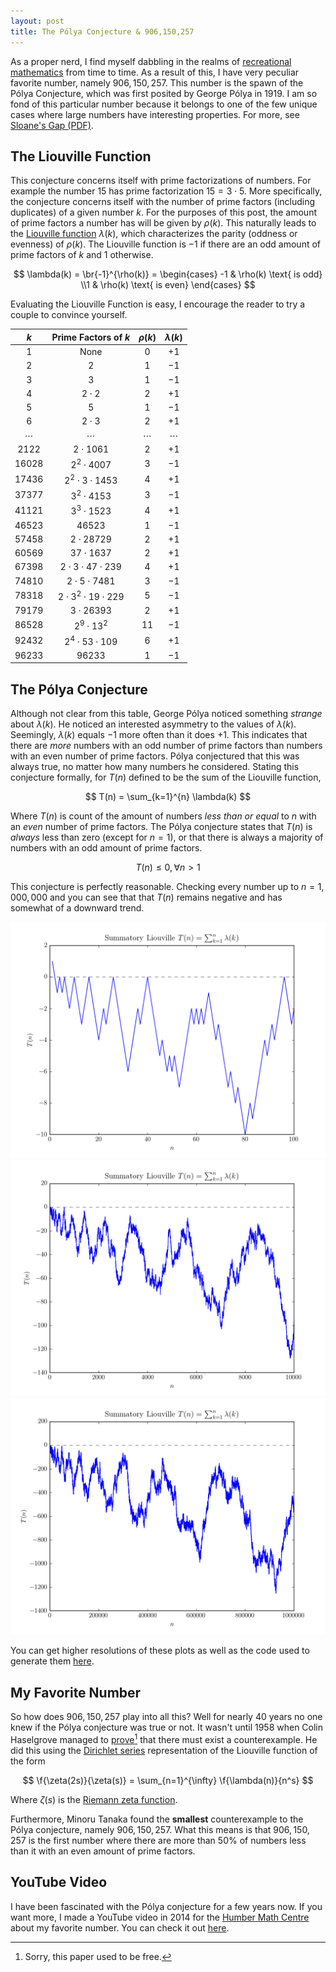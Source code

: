 ```yaml
---
layout: post
title: The Pólya Conjecture & 906,150,257
---
```


As a proper nerd, I find myself dabbling in the realms of [recreational mathematics](https://en.wikipedia.org/wiki/Recreational_mathematics) from time to time. As a result of this, I have very peculiar favorite number, namely $906,150,257$. This number is the spawn of the Pólya Conjecture, which was first posited by George Pólya in 1919. I am so fond of this particular number because it belongs to one of the few unique cases where large numbers have interesting properties. For more, see [Sloane's Gap (PDF)](http://arxiv.org/pdf/1101.4470.pdf).

<!--more-->

## The Liouville Function

This conjecture concerns itself with prime factorizations of numbers. For example the number $15$ has prime factorization $15 = 3 \cdot 5$. More specifically, the conjecture concerns itself with the number of prime factors (including duplicates) of a given number $k$. For the purposes of this post, the amount of prime factors a number has will be given by $\rho(k)$. This naturally leads to the [Liouville function](http://mathworld.wolfram.com/LiouvilleFunction.html) $\lambda(k)$, which characterizes the parity (oddness or evenness) of $\rho(k)$. The Liouville function is $-1$ if there are an odd amount of prime factors of $k$ and $1$ otherwise.


$$
\lambda(k) = \br{-1}^{\rho(k)} = \begin{cases} -1 & \rho(k) \text{ is odd} \\1 & \rho(k) \text{ is even} \end{cases}
$$

Evaluating the Liouville Function is easy, I encourage the reader to try a couple to convince yourself.

| $k$             | Prime Factors of $k$ | $\rho(k)$  | $\lambda(k)$    |
|:---------------:|:---------------:|:---------------:|:---------------:|
| $1$             | None            | $0$             | $+1$            |
| $2$             | $2$             | $1$             | $-1$            |
| $3$             | $3$             | $1$             | $-1$            |
| $4$             | $2\cdot 2$      | $2$             | $+1$            |
| $5$             | $5$             | $1$             | $-1$            |
| $6$             | $2\cdot 3$      | $2$             | $+1$            |
| $\cdots$        | $\cdots$        | $\cdots$        | $\cdots$        |
| $2122$ | $2\cdot1061$ | $2$ | $+1$ |
| $16028$ | $2^2\cdot4007$ | $3$ | $-1$ |
| $17436$ | $2^2\cdot3\cdot1453$ | $4$ | $+1$ |
| $37377$ | $3^2\cdot4153$ | $3$ | $-1$ |
| $41121$ | $3^3\cdot1523$ | $4$ | $+1$ |
| $46523$ | $46523$ | $1$ | $-1$ |
| $57458$ | $2\cdot28729$ | $2$ | $+1$ |
| $60569$ | $37\cdot1637$ | $2$ | $+1$ |
| $67398$ | $2\cdot3\cdot47\cdot239$ | $4$ | $+1$ |
| $74810$ | $2\cdot5\cdot7481$ | $3$ | $-1$ |
| $78318$ | $2\cdot3^2\cdot19\cdot229$ | $5$ | $-1$ |
| $79179$ | $3\cdot26393$ | $2$ | $+1$ |
| $86528$ | $2^9\cdot13^2$ | $11$ | $-1$ |
| $92432$ | $2^4\cdot53\cdot109$ | $6$ | $+1$ |
| $96233$ | $96233$ | $1$ | $-1$ |

## The Pólya Conjecture

Although not clear from this table, George Pólya noticed something *strange* about $\lambda(k)$. He noticed an interested asymmetry to the values of $\lambda(k)$. Seemingly, $\lambda(k)$ equals $-1$ more often than it does $+1$. This indicates that there are *more* numbers with an odd number of prime factors than numbers with an even number of prime factors. Pólya conjectured that this was always true, no matter how many numbers he considered. Stating this conjecture formally, for $T(n)$ defined to be the sum of the Liouville function,

$$ T(n) = \sum_{k=1}^{n} \lambda(k) $$

Where $T(n)$ is count of the amount of numbers *less than or equal* to $n$ with an *even* number of prime factors. The Pólya conjecture states that $T(n)$ is *always* less than zero (except for $n=1$), or that there is always a majority of numbers with an odd amount of prime factors.

$$ T(n) \leq 0 , \forall n > 1$$

This conjecture is perfectly reasonable. Checking every number up to $n = 1,000,000$ and you can see that that $T(n)$ remains negative and has somewhat of a downward trend. 

![T(n) for n = 100](https://raw.githubusercontent.com/tcfraser/polya-conjecture/master/figures/100_low_res.png)
![T(n) for n = 10000](https://raw.githubusercontent.com/tcfraser/polya-conjecture/master/figures/10000_low_res.png)
![T(n) for n = 1000000](https://raw.githubusercontent.com/tcfraser/polya-conjecture/master/figures/1000000_low_res.png)

You can get higher resolutions of these plots as well as the code used to generate them [here](https://github.com/tcfraser/polya-conjecture).

## My Favorite Number

So how does $906,150,257$ play into all this? Well for nearly 40 years no one knew if the Pólya conjecture was true or not. It wasn't until 1958 when Colin Haselgrove managed to [prove](http://journals.cambridge.org/download.php?file=%2FMTK%2FMTK5_02%2FS0025579300001480a.pdf&code=c6fe3e67f20544f7533e435a6523a1b7)[^free] that there must exist a counterexample. He did this using the [Dirichlet series](https://en.wikipedia.org/wiki/Dirichlet_series) representation of the Liouville function of the form

$$ \f{\zeta(2s)}{\zeta(s)} = \sum_{n=1}^{\infty} \f{\lambda(n)}{n^s}  $$

Where $\zeta(s)$ is the [Riemann zeta function](https://en.wikipedia.org/wiki/Riemann_zeta_function).

Furthermore, Minoru Tanaka found the **smallest** counterexample to the Pólya conjecture, namely $906,150,257$. What this means is that $906,150,257$ is the first number where there are more than $50\%$ of numbers less than it with an even amount of prime factors.

## YouTube Video 

I have been fascinated with the Pólya conjecture for a few years now. If you want more, I made a YouTube video in 2014 for the [Humber Math Centre](http://www.humber.ca/liberalarts/math-centre) about my favorite number. You can check it out [here](https://www.youtube.com/watch?v=rUljyleRm4g).

[^free]: Sorry, this paper used to be free.